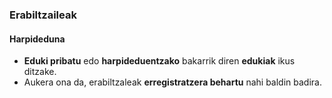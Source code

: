 ### Erabiltzaileak
#### Harpideduna

- **Eduki pribatu** edo **harpideduentzako** bakarrik diren **edukiak** ikus ditzake.
- Aukera ona da, erabiltzaleak **erregistratzera behartu** nahi baldin badira.